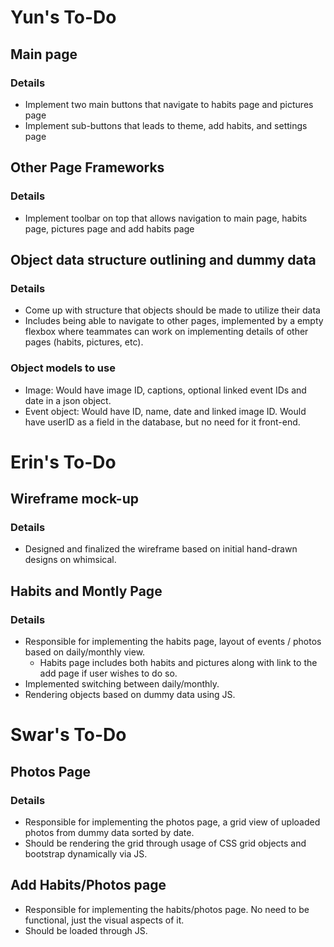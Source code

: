 # Yun's To-Do
## Main page
### Details
- Implement two main buttons that navigate to habits page and pictures page
- Implement sub-buttons that leads to theme, add habits, and settings page

## Other Page Frameworks
### Details
- Implement toolbar on top that allows navigation to main page, habits page, pictures page and add habits page

## Object data structure outlining and dummy data
### Details
- Come up with structure that objects should be made to utilize their data
- Includes being able to navigate to other pages, implemented by a empty flexbox where teammates can work on implementing details of other pages (habits, pictures, etc).
### Object models to use
- Image: Would have image ID, captions, optional linked event IDs and date in a json object.
- Event object: Would have ID, name, date and linked image ID. Would have userID as a field in the database, but no need for it front-end.

# Erin's To-Do
## Wireframe mock-up
### Details
- Designed and finalized the wireframe based on initial hand-drawn designs on whimsical.

## Habits and Montly Page
### Details
- Responsible for implementing the habits page, layout of events / photos based on daily/monthly view.
  - Habits page includes both habits and pictures along with link to the add page if user wishes to do so.
- Implemented switching between daily/monthly.
- Rendering objects based on dummy data using JS.

# Swar's To-Do
## Photos Page
### Details
- Responsible for implementing the photos page, a grid view of uploaded photos from dummy data sorted by date.
- Should be rendering the grid through usage of CSS grid objects and bootstrap dynamically via JS.

## Add Habits/Photos page
- Responsible for implementing the habits/photos page. No need to be functional, just the visual aspects of it.
- Should be loaded through JS.
